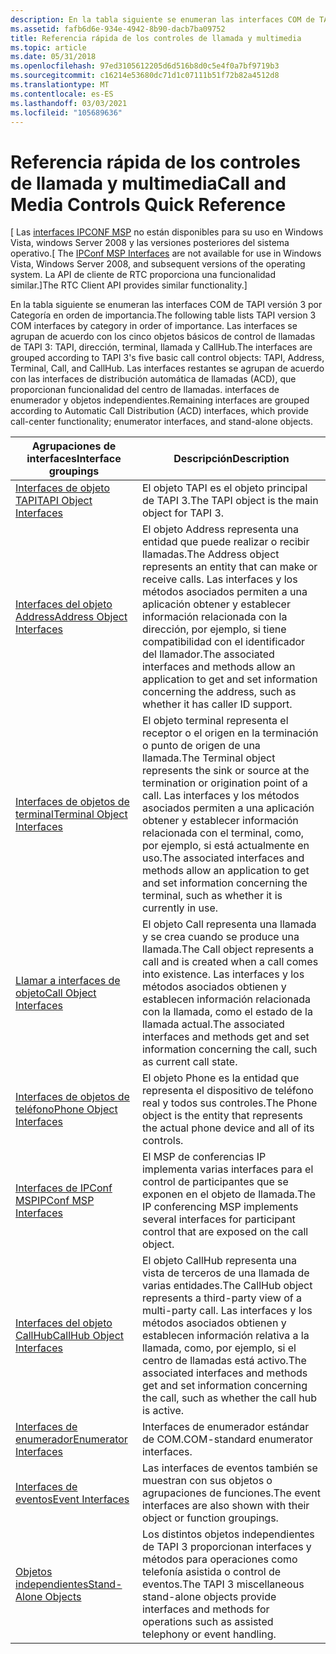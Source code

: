 ```yaml
---
description: En la tabla siguiente se enumeran las interfaces COM de TAPI versión 3 por Categoría en orden de importancia.
ms.assetid: fafb6d6e-934e-4942-8b90-dacb7ba09752
title: Referencia rápida de los controles de llamada y multimedia
ms.topic: article
ms.date: 05/31/2018
ms.openlocfilehash: 97ed3105612205d6d516b8d0c5e4f0a7bf9719b3
ms.sourcegitcommit: c16214e53680dc71d1c07111b51f72b82a4512d8
ms.translationtype: MT
ms.contentlocale: es-ES
ms.lasthandoff: 03/03/2021
ms.locfileid: "105689636"
---
```

# <a name="call-and-media-controls-quick-reference"></a><span data-ttu-id="b8c98-103">Referencia rápida de los controles de llamada y multimedia</span><span class="sxs-lookup"><span data-stu-id="b8c98-103">Call and Media Controls Quick Reference</span></span>

<span data-ttu-id="b8c98-104">\[ Las [interfaces IPCONF MSP](ipconf-msp-interfaces.md) no están disponibles para su uso en Windows Vista, windows Server 2008 y las versiones posteriores del sistema operativo.</span><span class="sxs-lookup"><span data-stu-id="b8c98-104">\[ The [IPConf MSP Interfaces](ipconf-msp-interfaces.md) are not available for use in Windows Vista, Windows Server 2008, and subsequent versions of the operating system.</span></span> <span data-ttu-id="b8c98-105">La API de cliente de RTC proporciona una funcionalidad similar.\]</span><span class="sxs-lookup"><span data-stu-id="b8c98-105">The RTC Client API provides similar functionality.\]</span></span>

<span data-ttu-id="b8c98-106">En la tabla siguiente se enumeran las interfaces COM de TAPI versión 3 por Categoría en orden de importancia.</span><span class="sxs-lookup"><span data-stu-id="b8c98-106">The following table lists TAPI version 3 COM interfaces by category in order of importance.</span></span> <span data-ttu-id="b8c98-107">Las interfaces se agrupan de acuerdo con los cinco objetos básicos de control de llamadas de TAPI 3: TAPI, dirección, terminal, llamada y CallHub.</span><span class="sxs-lookup"><span data-stu-id="b8c98-107">The interfaces are grouped according to TAPI 3's five basic call control objects: TAPI, Address, Terminal, Call, and CallHub.</span></span> <span data-ttu-id="b8c98-108">Las interfaces restantes se agrupan de acuerdo con las interfaces de distribución automática de llamadas (ACD), que proporcionan funcionalidad del centro de llamadas. interfaces de enumerador y objetos independientes.</span><span class="sxs-lookup"><span data-stu-id="b8c98-108">Remaining interfaces are grouped according to Automatic Call Distribution (ACD) interfaces, which provide call-center functionality; enumerator interfaces, and stand-alone objects.</span></span>



| <span data-ttu-id="b8c98-109">Agrupaciones de interfaces</span><span class="sxs-lookup"><span data-stu-id="b8c98-109">Interface groupings</span></span>                                          | <span data-ttu-id="b8c98-110">Descripción</span><span class="sxs-lookup"><span data-stu-id="b8c98-110">Description</span></span>                                                                                                                                                                                                                                                 |
|--------------------------------------------------------------|-------------------------------------------------------------------------------------------------------------------------------------------------------------------------------------------------------------------------------------------------------------|
| [<span data-ttu-id="b8c98-111">Interfaces de objeto TAPI</span><span class="sxs-lookup"><span data-stu-id="b8c98-111">TAPI Object Interfaces</span></span>](tapi-object-interfaces.md)         | <span data-ttu-id="b8c98-112">El objeto TAPI es el objeto principal de TAPI 3.</span><span class="sxs-lookup"><span data-stu-id="b8c98-112">The TAPI object is the main object for TAPI 3.</span></span>                                                                                                                                                                                                              |
| [<span data-ttu-id="b8c98-113">Interfaces del objeto Address</span><span class="sxs-lookup"><span data-stu-id="b8c98-113">Address Object Interfaces</span></span>](address-object-interfaces.md)   | <span data-ttu-id="b8c98-114">El objeto Address representa una entidad que puede realizar o recibir llamadas.</span><span class="sxs-lookup"><span data-stu-id="b8c98-114">The Address object represents an entity that can make or receive calls.</span></span> <span data-ttu-id="b8c98-115">Las interfaces y los métodos asociados permiten a una aplicación obtener y establecer información relacionada con la dirección, por ejemplo, si tiene compatibilidad con el identificador del llamador.</span><span class="sxs-lookup"><span data-stu-id="b8c98-115">The associated interfaces and methods allow an application to get and set information concerning the address, such as whether it has caller ID support.</span></span>                             |
| [<span data-ttu-id="b8c98-116">Interfaces de objetos de terminal</span><span class="sxs-lookup"><span data-stu-id="b8c98-116">Terminal Object Interfaces</span></span>](terminal-object-interfaces.md) | <span data-ttu-id="b8c98-117">El objeto terminal representa el receptor o el origen en la terminación o punto de origen de una llamada.</span><span class="sxs-lookup"><span data-stu-id="b8c98-117">The Terminal object represents the sink or source at the termination or origination point of a call.</span></span> <span data-ttu-id="b8c98-118">Las interfaces y los métodos asociados permiten a una aplicación obtener y establecer información relacionada con el terminal, como, por ejemplo, si está actualmente en uso.</span><span class="sxs-lookup"><span data-stu-id="b8c98-118">The associated interfaces and methods allow an application to get and set information concerning the terminal, such as whether it is currently in use.</span></span> |
| [<span data-ttu-id="b8c98-119">Llamar a interfaces de objeto</span><span class="sxs-lookup"><span data-stu-id="b8c98-119">Call Object Interfaces</span></span>](call-object-interfaces.md)         | <span data-ttu-id="b8c98-120">El objeto Call representa una llamada y se crea cuando se produce una llamada.</span><span class="sxs-lookup"><span data-stu-id="b8c98-120">The Call object represents a call and is created when a call comes into existence.</span></span> <span data-ttu-id="b8c98-121">Las interfaces y los métodos asociados obtienen y establecen información relacionada con la llamada, como el estado de la llamada actual.</span><span class="sxs-lookup"><span data-stu-id="b8c98-121">The associated interfaces and methods get and set information concerning the call, such as current call state.</span></span>                                                           |
| [<span data-ttu-id="b8c98-122">Interfaces de objetos de teléfono</span><span class="sxs-lookup"><span data-stu-id="b8c98-122">Phone Object Interfaces</span></span>](phone-object-interfaces.md)       | <span data-ttu-id="b8c98-123">El objeto Phone es la entidad que representa el dispositivo de teléfono real y todos sus controles.</span><span class="sxs-lookup"><span data-stu-id="b8c98-123">The Phone object is the entity that represents the actual phone device and all of its controls.</span></span>                                                                                                                                                             |
| [<span data-ttu-id="b8c98-124">Interfaces de IPConf MSP</span><span class="sxs-lookup"><span data-stu-id="b8c98-124">IPConf MSP Interfaces</span></span>](ipconf-msp-interfaces.md)           | <span data-ttu-id="b8c98-125">El MSP de conferencias IP implementa varias interfaces para el control de participantes que se exponen en el objeto de llamada.</span><span class="sxs-lookup"><span data-stu-id="b8c98-125">The IP conferencing MSP implements several interfaces for participant control that are exposed on the call object.</span></span>                                                                                                                                          |
| [<span data-ttu-id="b8c98-126">Interfaces del objeto CallHub</span><span class="sxs-lookup"><span data-stu-id="b8c98-126">CallHub Object Interfaces</span></span>](callhub-object-interfaces.md)   | <span data-ttu-id="b8c98-127">El objeto CallHub representa una vista de terceros de una llamada de varias entidades.</span><span class="sxs-lookup"><span data-stu-id="b8c98-127">The CallHub object represents a third-party view of a multi-party call.</span></span> <span data-ttu-id="b8c98-128">Las interfaces y los métodos asociados obtienen y establecen información relativa a la llamada, como, por ejemplo, si el centro de llamadas está activo.</span><span class="sxs-lookup"><span data-stu-id="b8c98-128">The associated interfaces and methods get and set information concerning the call, such as whether the call hub is active.</span></span>                                                          |
| [<span data-ttu-id="b8c98-129">Interfaces de enumerador</span><span class="sxs-lookup"><span data-stu-id="b8c98-129">Enumerator Interfaces</span></span>](enumerator-interfaces.md)           | <span data-ttu-id="b8c98-130">Interfaces de enumerador estándar de COM.</span><span class="sxs-lookup"><span data-stu-id="b8c98-130">COM-standard enumerator interfaces.</span></span>                                                                                                                                                                                                                         |
| [<span data-ttu-id="b8c98-131">Interfaces de eventos</span><span class="sxs-lookup"><span data-stu-id="b8c98-131">Event Interfaces</span></span>](./event-interfaces.md)            | <span data-ttu-id="b8c98-132">Las interfaces de eventos también se muestran con sus objetos o agrupaciones de funciones.</span><span class="sxs-lookup"><span data-stu-id="b8c98-132">The event interfaces are also shown with their object or function groupings.</span></span>                                                                                                                                                                                |
| [<span data-ttu-id="b8c98-133">Objetos independientes</span><span class="sxs-lookup"><span data-stu-id="b8c98-133">Stand-Alone Objects</span></span>](stand-alone-objects.md)               | <span data-ttu-id="b8c98-134">Los distintos objetos independientes de TAPI 3 proporcionan interfaces y métodos para operaciones como telefonía asistida o control de eventos.</span><span class="sxs-lookup"><span data-stu-id="b8c98-134">The TAPI 3 miscellaneous stand-alone objects provide interfaces and methods for operations such as assisted telephony or event handling.</span></span>                                                                                                                    |



 

 

 
